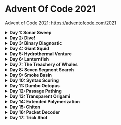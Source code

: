 # Advent Of Code 2021
Advent of Code 2021: https://adventofcode.com/2021

<details>
<summary><b>Day 1: Sonar Sweep</b></summary>
<p>
From a list of numbers (depths), count how many depths are greater than the previous depth.

```
199 (N/A - no previous measurement)
200 (increased)
208 (increased)
210 (increased)
200 (decreased)
207 (increased)
240 (increased)
269 (increased)
260 (decreased)
263 (increased)
```

### Part 1:
Count how many increases in depth there are. 

### Part 2:
Take the sum of every three consecutive depths and then count the increases in the sums.
</p>
</details>



<details>
<summary><b>Day 2: Dive!</b></summary>
<p>
From a list of directions and amounts (course), calculate the
depth and distance traveled.

```
forward 5
down 5
forward 8
up 3
down 8
forward 2
```

### Part 1:
Calculate the product of the final depth and distance.

### Part 2:
Calculate depth by using an aiming factor based on distance.
Calculate the product of the final depth and distance.
</p>
</details>



<details>
<summary><b>Day 3: Binary Diagnostic</b></summary>
<p>
From a list of binary numbers, perform some operations
to determine most common and least common bits at index.
These are used to create two new binary numbers.

```
00100
11110
10110
10111
10101
01111
00111
11100
10000
11001
00010
01010
```

### Part 1:
Construct a binary number based on the most common bit at 
index for each number in the list.
Construct a binary number based on the least common bit at 
index for each number in the list. (opposite of previous number)

FInd the product of those two numbers.

### Part 2:
This time you find the most common bit at index for a copy of the list of numbers, but remove any number that does not have that bit at that index. And the least common bit at index for a copy of the original list and
remove any numbers that do not have that bit at that index.

Keep doing that for the modified list until one number remains.

Get the product of the two final numbers.

</p>
</details>



<details>
<summary><b>Day 4: Giant Squid</b></summary>
<p>
Play BINGO!
From list of balls chosen, and a set of many bingo boards,
find the bingo boards that are winners.

```
7,4,9,5,11,17,23,2,0,14,21,24,10,16,13,6,15,25,12,22,18,20,8,19,3,26,1

22 13 17 11  0
 8  2 23  4 24
21  9 14 16  7
 6 10  3 18  5
 1 12 20 15 19

 3 15  0  2 22
 9 18 13 17  5
19  8  7 25 23
20 11 10 24  4
14 21 16 12  6

14 21 17 24  4
10 16 15  9 19
18  8 23 26 20
22 11 13  6  5
 2  0 12  3  7
```

### Part 1:
Find the first winning bingo board to beat the giant squid.

<p align="center">
<img src="https://github.com/GlassToeStudio/AdventOfCode_2021/blob/master/Day_04/Giant_Squid_Bingo.gif" width="85%" height="85%"
</p>

### Part 2:
Find the last winning bingo board to insure the giant squid wins.

</p>
</details>



<details>
<summary><b>Day 5: Hydrothermal Venture</b></summary>
<p>
Given a set of line segments as two points, graph each line segment.

```
0,9 -> 5,9
8,0 -> 0,8
9,4 -> 3,4
2,2 -> 2,1
7,0 -> 7,4
6,4 -> 2,0
0,9 -> 2,9
3,4 -> 1,4
0,0 -> 8,8
5,5 -> 8,2
```

### Part 1:
Graph each point the line segment covers. Find all areas that have at least 1 overlap. Only consider horizontal and vertical lines.

### Part 2:
Graph each point the line segment covers. Find all areas that have at least 1 overlap. Consider horizontal, vertical lines and diagnoanl lines..

<p align="center">
<img src="https://github.com/GlassToeStudio/AdventOfCode_2021/blob/master/Day_05/day_05_vis_large.png" width="50%" height="50%"
</p>

</p>
</details>



<details>
<summary><b>Day 6: Lanternfish</b></summary>
<p>
Fish everywhere. Given a set of data: a list of numbers, each number represents how long until the fish reproduces. A fish reproduces once every 7 days. New born fish take 8 days for their first offspring. Find the number of fish after n days.

```
Initial state: 3,4,3,1,2
After  1 day:  2,3,2,0,1
After  2 days: 1,2,1,6,0,8
After  3 days: 0,1,0,5,6,7,8
After  4 days: 6,0,6,4,5,6,7,8,8
After  5 days: 5,6,5,3,4,5,6,7,7,8
After  6 days: 4,5,4,2,3,4,5,6,6,7
After  7 days: 3,4,3,1,2,3,4,5,5,6
After  8 days: 2,3,2,0,1,2,3,4,4,5
After  9 days: 1,2,1,6,0,1,2,3,3,4,8
After 10 days: 0,1,0,5,6,0,1,2,2,3,7,8
After 11 days: 6,0,6,4,5,6,0,1,1,2,6,7,8,8,8
After 12 days: 5,6,5,3,4,5,6,0,0,1,5,6,7,7,7,8,8
After 13 days: 4,5,4,2,3,4,5,6,6,0,4,5,6,6,6,7,7,8,8
After 14 days: 3,4,3,1,2,3,4,5,5,6,3,4,5,5,5,6,6,7,7,8
After 15 days: 2,3,2,0,1,2,3,4,4,5,2,3,4,4,4,5,5,6,6,7
After 16 days: 1,2,1,6,0,1,2,3,3,4,1,2,3,3,3,4,4,5,5,6,8
After 17 days: 0,1,0,5,6,0,1,2,2,3,0,1,2,2,2,3,3,4,4,5,7,8
After 18 days: 6,0,6,4,5,6,0,1,1,2,6,0,1,1,1,2,2,3,3,4,6,7,8,8,8,8
```

### Part 1:
Find a way to simulate lanternfish. How many lanternfish would there be after
80 days?

### Part 2:
How many lanternfish would there be after 256 days?

</p>
</details>



<details>
<summary><b>Day 7: The Treachery of Whales</b></summary>
<p>
Overall description

```

```

### Part 1:
Part 1 description

### Part 2:
Part 2 description

</p>
</details>



<details>
<summary><b>Day 8: Seven Segment Search</b></summary>
<p>
Overall description

```

```

### Part 1:
Part 1 description

### Part 2:
Part 2 description

</p>
</details>



<details>
<summary><b>Day 9: Smoke Basin</b></summary>
<p>
Overall description

```

```

### Part 1:
Part 1 description

<p align="center">
<img src="https://github.com/GlassToeStudio/AdventOfCode_2021/blob/master/Day_09/heightmap_large.png" width="50%" height="50%"
</p>

### Part 2:
Part 2 description

<p align="center">
<img src="https://github.com/GlassToeStudio/AdventOfCode_2021/blob/master/Day_09/images/heightmap-lava-fill-animated.gif" width="50%" height="50%"
</p>

</p>
</details>



<details>
<summary><b>Day 10: Syntax Scoring</b></summary>
<p>
Overall description

```

```

### Part 1:
Part 1 description

### Part 2:
Part 2 description


<p align="center">
<img src="https://github.com/GlassToeStudio/AdventOfCode_2021/blob/master/Day_10/day_10_1.gif" width="50%" height="50%"
</p>


</p>
</details>



<details>
<summary><b>Day 11: Dumbo Octopus</b></summary>
<p>
Overall description

```

```

### Part 1:
Part 1 description

### Part 2:
Part 2 description

</p>
</details>



<details>
<summary><b>Day 12: Passage Pathing</b></summary>
<p>
Overall description

```

```

### Part 1:
Part 1 description

### Part 2:
Part 2 description

</p>
</details>



<details>
<summary><b>Day 13: Transparent Origami</b></summary>
<p>
Overall description

```

```

### Part 1:
Part 1 description

### Part 2:
Part 2 description

</p>
</details>



<details>
<summary><b>Day 14: Extended Polymerization</b></summary>
<p>
Overall description

```

```

### Part 1:
Part 1 description

### Part 2:
Part 2 description

</p>
</details>



<details>
<summary><b>Day 15: Chiton</b></summary>
<p>
Overall description

```

```

### Part 1:
Part 1 description

### Part 2:
Part 2 description

</p>
</details>



<details>
<summary><b>Day 16: Packet Decoder</b></summary>
<p>
Overall description

```

```

### Part 1:
Part 1 description

### Part 2:
Part 2 description

</p>
</details>



<details>
<summary><b>Day 17: Trick Shot</b></summary>
<p>
Overall description

```

```

### Part 1:
Part 1 description

### Part 2:
Part 2 description

</p>
</details>